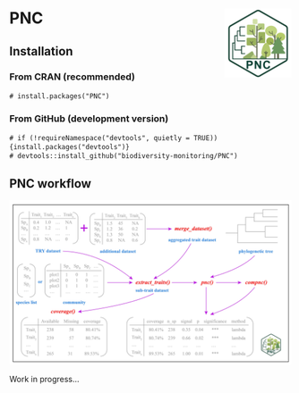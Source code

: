 # PNC<img src="man/figures/LOGO.jpg" alt="MultiTraits logo" align="right" width="120"/>

## Installation

### From CRAN (recommended)

```{r,class.source = 'fold-show'}
# install.packages("PNC")
```

### From GitHub (development version)

```{r,class.source = 'fold-show'}
# if (!requireNamespace("devtools", quietly = TRUE)) {install.packages("devtools")}
# devtools::install_github("biodiversity-monitoring/PNC")
```

## PNC workflow

![](man/figures/Figure1.jpg)

Work in progress...
